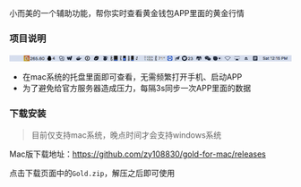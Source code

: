 小而美的一个辅助功能，帮你实时查看黄金钱包APP里面的黄金行情

### 项目说明
![gold_tray](https://raw.githubusercontent.com/zy108830/gold/master/gold_tray.png)
- 在mac系统的托盘里面即可查看，无需频繁打开手机、启动APP
- 为了避免给官方服务器造成压力，每隔3s同步一次APP里面的数据

### 下载安装
>目前仅支持mac系统，晚点时间才会支持windows系统

Mac版下载地址：https://github.com/zy108830/gold-for-mac/releases

点击下载页面中的`Gold.zip`，解压之后即可使用
